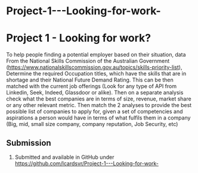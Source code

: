 # Project-1---Looking-for-work-


# Project 1 - Looking for work?

To help people finding a potential employer based on their situation, data From the National Skills Commission of the Australian Government (https://www.nationalskillscommission.gov.au/topics/skills-priority-list), Determine the required Occupation titles, which have the skills that are in shortage and their National Future Demand Rating. This can be then matched with the current job offerings (Look for any type of API from Linkedin, Seek, Indeed, Glassdoor or alike). Then on a separate analysis check what the best companies are in terms of size, revenue, market share or any other relevant metric. Then match the 2 analyses to provide the best possible list of companies to apply for, given a set of competencies and aspirations a person would have in terms of what fulfils them in a company (Big, mid, small size company, company reputation, Job Security, etc)


## Submission

1. Submitted and available in GitHub under https://github.com/lcardsvr/Project-1---Looking-for-work-


